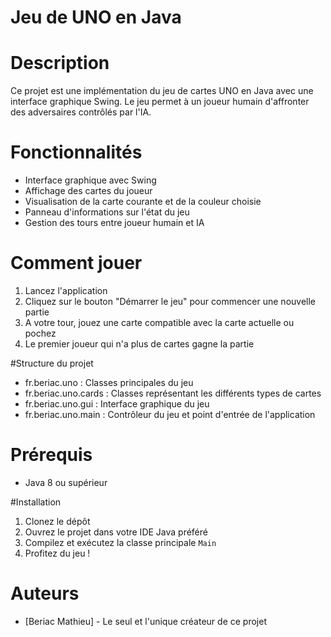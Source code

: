 # Jeu de UNO en Java

# Description
Ce projet est une implémentation du jeu de cartes UNO en Java avec une interface graphique Swing. Le jeu permet à un joueur humain d'affronter des adversaires contrôlés par l'IA.

# Fonctionnalités
- Interface graphique avec Swing
- Affichage des cartes du joueur
- Visualisation de la carte courante et de la couleur choisie
- Panneau d'informations sur l'état du jeu
- Gestion des tours entre joueur humain et IA

# Comment jouer

1. Lancez l'application
2. Cliquez sur le bouton "Démarrer le jeu" pour commencer une nouvelle partie
3. A votre tour, jouez une carte compatible avec la carte actuelle ou pochez
4. Le premier joueur qui n'a plus de cartes gagne la partie 

#Structure du projet

- fr.beriac.uno : Classes principales du jeu
- fr.beriac.uno.cards : Classes représentant les différents types de cartes
- fr.beriac.uno.gui : Interface graphique du jeu
- fr.beriac.uno.main : Contrôleur du jeu et point d'entrée de l'application

# Prérequis
- Java 8 ou supérieur

#Installation
1. Clonez le dépôt
2. Ouvrez le projet dans votre IDE Java préféré
3. Compilez et exécutez la classe principale `Main`
4. Profitez du jeu !

# Auteurs
- [Beriac Mathieu] - Le seul et l'unique créateur de ce projet 

